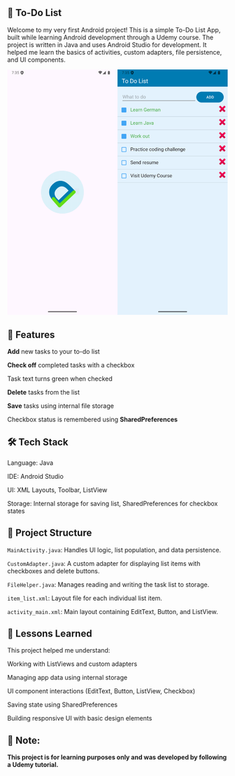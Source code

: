 ## 📝 To-Do List

Welcome to my very first Android project! This is a simple To-Do List App, built while learning Android development through a Udemy course. The project is written in Java and uses Android Studio for development. It helped me learn the basics of activities, custom adapters, file persistence, and UI components.

<p align="center"><img src="screenshots/todo_main.png" alt="Main Screen" width="600"/></p>


## 📱 Features

**Add** new tasks to your to-do list

**Check off** completed tasks with a checkbox

Task text turns green when checked

**Delete** tasks from the list

**Save** tasks using internal file storage

Checkbox status is remembered using **SharedPreferences**


## 🛠️ Tech Stack

Language: Java

IDE: Android Studio

UI: XML Layouts, Toolbar, ListView

Storage: Internal storage for saving list, SharedPreferences for checkbox states


## 📂 Project Structure

`MainActivity.java`: Handles UI logic, list population, and data persistence.

`CustomAdapter.java`: A custom adapter for displaying list items with checkboxes and delete buttons.

`FileHelper.java`: Manages reading and writing the task list to storage.

`item_list.xml`: Layout file for each individual list item.

`activity_main.xml`: Main layout containing EditText, Button, and ListView.


## 🧠 Lessons Learned
This project helped me understand:

Working with ListViews and custom adapters

Managing app data using internal storage

UI component interactions (EditText, Button, ListView, Checkbox)

Saving state using SharedPreferences

Building responsive UI with basic design elements


## 📝 Note: 
**This project is for learning purposes only and was developed by following a Udemy tutorial.**


